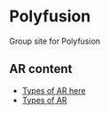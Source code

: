 # Polyfusion

Group site for Polyfusion

## AR content

   - [Types of AR here](website/pages/marker-based/ar-custom-pattern.html)
   - [Types of AR](website/AR-landing.html)
